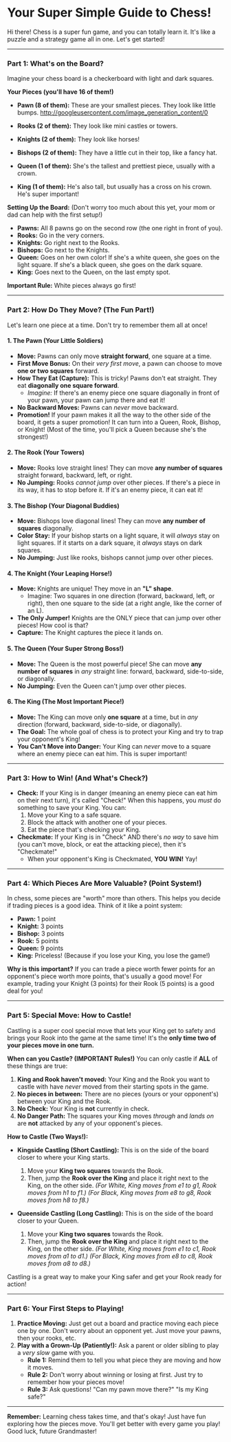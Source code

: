 # Your Super Simple Guide to Chess!

Hi there! Chess is a super fun game, and you can totally learn it. It's like a puzzle and a strategy game all in one. Let's get started!

---

### Part 1: What's on the Board?

Imagine your chess board is a checkerboard with light and dark squares.

**Your Pieces (you'll have 16 of them!)**

* **Pawn (8 of them):** These are your smallest pieces. They look like little bumps.
    http://googleusercontent.com/image_generation_content/0

* **Rooks (2 of them):** They look like mini castles or towers.
* **Knights (2 of them):** They look like horses!
* **Bishops (2 of them):** They have a little cut in their top, like a fancy hat.
* **Queen (1 of them):** She's the tallest and prettiest piece, usually with a crown.
* **King (1 of them):** He's also tall, but usually has a cross on his crown. He's super important!

**Setting Up the Board:**
(Don't worry too much about this yet, your mom or dad can help with the first setup!)

* **Pawns:** All 8 pawns go on the second row (the one right in front of you).
* **Rooks:** Go in the very corners.
* **Knights:** Go right next to the Rooks.
* **Bishops:** Go next to the Knights.
* **Queen:** Goes on her own color! If she's a white queen, she goes on the light square. If she's a black queen, she goes on the dark square.
* **King:** Goes next to the Queen, on the last empty spot.

**Important Rule:** White pieces always go first!

---

### Part 2: How Do They Move? (The Fun Part!)

Let's learn one piece at a time. Don't try to remember them all at once!

#### 1. The Pawn (Your Little Soldiers)

* **Move:** Pawns can only move **straight forward**, one square at a time.
* **First Move Bonus:** On their *very first move*, a pawn can choose to move **one or two squares** forward.
* **How They Eat (Capture):** This is tricky! Pawns don't eat straight. They eat **diagonally one square forward**.
    * *Imagine:* If there's an enemy piece one square diagonally in front of your pawn, your pawn can jump there and eat it!
* **No Backward Moves:** Pawns can *never* move backward.
* **Promotion!** If your pawn makes it all the way to the other side of the board, it gets a super promotion! It can turn into a Queen, Rook, Bishop, or Knight! (Most of the time, you'll pick a Queen because she's the strongest!)

#### 2. The Rook (Your Towers)

* **Move:** Rooks love straight lines! They can move **any number of squares** straight forward, backward, left, or right.
* **No Jumping:** Rooks *cannot jump* over other pieces. If there's a piece in its way, it has to stop before it. If it's an enemy piece, it can eat it!

#### 3. The Bishop (Your Diagonal Buddies)

* **Move:** Bishops love diagonal lines! They can move **any number of squares** diagonally.
* **Color Stay:** If your bishop starts on a light square, it will *always* stay on light squares. If it starts on a dark square, it *always* stays on dark squares.
* **No Jumping:** Just like rooks, bishops cannot jump over other pieces.

#### 4. The Knight (Your Leaping Horse!)

* **Move:** Knights are unique! They move in an **"L" shape**.
    * Imagine: Two squares in one direction (forward, backward, left, or right), then one square to the side (at a right angle, like the corner of an L).
* **The Only Jumper!** Knights are the ONLY piece that can jump over other pieces! How cool is that?
* **Capture:** The Knight captures the piece it lands on.

#### 5. The Queen (Your Super Strong Boss!)

* **Move:** The Queen is the most powerful piece! She can move **any number of squares** in *any* straight line: forward, backward, side-to-side, or diagonally.
* **No Jumping:** Even the Queen can't jump over other pieces.

#### 6. The King (The Most Important Piece!)

* **Move:** The King can move only **one square** at a time, but in *any* direction (forward, backward, side-to-side, or diagonally).
* **The Goal:** The whole goal of chess is to protect your King and try to trap your opponent's King!
* **You Can't Move into Danger:** Your King can *never* move to a square where an enemy piece can eat him. This is super important!

---

### Part 3: How to Win! (And What's Check?)

* **Check:** If your King is in danger (meaning an enemy piece can eat him on their next turn), it's called "Check!" When this happens, you *must* do something to save your King. You can:
    1.  Move your King to a safe square.
    2.  Block the attack with another one of your pieces.
    3.  Eat the piece that's checking your King.
* **Checkmate:** If your King is in "Check" AND there's *no way* to save him (you can't move, block, or eat the attacking piece), then it's "Checkmate!"
    * When your opponent's King is Checkmated, **YOU WIN!** Yay!

---

### Part 4: Which Pieces Are More Valuable? (Point System!)

In chess, some pieces are "worth" more than others. This helps you decide if trading pieces is a good idea. Think of it like a point system:

* **Pawn:** 1 point
* **Knight:** 3 points
* **Bishop:** 3 points
* **Rook:** 5 points
* **Queen:** 9 points
* **King:** Priceless! (Because if you lose your King, you lose the game!)

**Why is this important?**
If you can trade a piece worth fewer points for an opponent's piece worth more points, that's usually a good move! For example, trading your Knight (3 points) for their Rook (5 points) is a good deal for you!

---

### Part 5: Special Move: How to Castle!

Castling is a super cool special move that lets your King get to safety and brings your Rook into the game at the same time! It's the **only time two of your pieces move in one turn.**

**When can you Castle? (IMPORTANT Rules!)**
You can only castle if **ALL** of these things are true:

1.  **King and Rook haven't moved:** Your King and the Rook you want to castle with have *never* moved from their starting spots in the game.
2.  **No pieces in between:** There are no pieces (yours or your opponent's) between your King and the Rook.
3.  **No Check:** Your King is **not** currently in check.
4.  **No Danger Path:** The squares your King moves *through* and *lands on* are **not** attacked by any of your opponent's pieces.

**How to Castle (Two Ways!):**

* **Kingside Castling (Short Castling):** This is on the side of the board closer to where your King starts.
    1.  Move your **King two squares** towards the Rook.
    2.  Then, jump the **Rook over the King** and place it right next to the King, on the other side.
    *(For White, King moves from e1 to g1, Rook moves from h1 to f1.)*
    *(For Black, King moves from e8 to g8, Rook moves from h8 to f8.)*

* **Queenside Castling (Long Castling):** This is on the side of the board closer to your Queen.
    1.  Move your **King two squares** towards the Rook.
    2.  Then, jump the **Rook over the King** and place it right next to the King, on the other side.
    *(For White, King moves from e1 to c1, Rook moves from a1 to d1.)*
    *(For Black, King moves from e8 to c8, Rook moves from a8 to d8.)*

Castling is a great way to make your King safer and get your Rook ready for action!

---

### Part 6: Your First Steps to Playing!

1.  **Practice Moving:** Just get out a board and practice moving each piece one by one. Don't worry about an opponent yet. Just move your pawns, then your rooks, etc.
2.  **Play with a Grown-Up (Patiently!):** Ask a parent or older sibling to play a *very slow* game with you.
    * **Rule 1:** Remind them to tell you what piece they are moving and how it moves.
    * **Rule 2:** Don't worry about winning or losing at first. Just try to remember how your pieces move!
    * **Rule 3:** Ask questions! "Can my pawn move there?" "Is my King safe?"

---

**Remember:** Learning chess takes time, and that's okay! Just have fun exploring how the pieces move. You'll get better with every game you play! Good luck, future Grandmaster!
